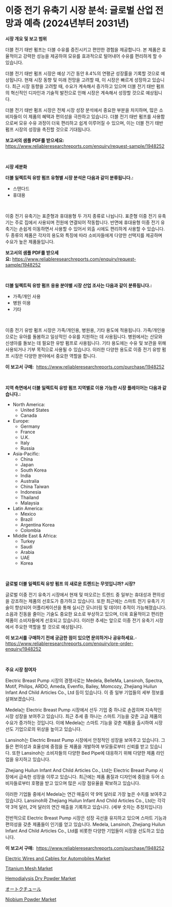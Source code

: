 <p><h1>이중 전기 유축기 시장 분석: 글로벌 산업 전망과 예측 (2024년부터 2031년)</h1></p><p><strong>시장 개요 및 보고 범위</strong></p>
<p><p>더블 전기 태반 펌프는 더블 수유를 증진시키고 편안한 경험을 제공합니다. 본 제품은 효율적이고 강력한 성능을 제공하여 모유를 효과적으로 털어내어 수유를 편리하게 할 수 있습니다. </p><p>더블 전기 태반 펌프 시장은 예상 기간 동안 8.4%의 연평균 성장률을 기록할 것으로 예상됩니다. 현재 시장 동향 및 미래 전망을 고려할 때, 이 시장은 빠르게 성장하고 있습니다. 최근 시장 동향을 고려할 때, 수요가 계속해서 증가하고 있으며 더블 전기 태반 펌프의 혁신적인 디자인과 기술적 발전으로 인해 시장은 계속해서 성장할 것으로 예상됩니다. </p><p>더블 전기 태반 펌프 시장은 전체 시장 성장 분석에서 중요한 부분을 차지하며, 많은 소비자들이 이 제품의 혜택과 편의성을 극찬하고 있습니다. 더블 전기 태반 펌프를 사용함으로써 모유 수유 과정이 더욱 편리하고 쉽게 이루어질 수 있으며, 이는 더블 전기 태반 펌프 시장의 성장을 촉진할 것으로 기대됩니다.</p></p>
<p><strong>보고서의 샘플 PDF를 받으세요:</strong> <a href="https://www.reliableresearchreports.com/enquiry/request-sample/1948252">https://www.reliableresearchreports.com/enquiry/request-sample/1948252</a></p>
<p>&nbsp;</p>
<p><strong>시장 세분화</strong></p>
<p><strong>더블 일렉트릭 유방 펌프 유형별 시장 분석은 다음과 같이 분류됩니다.:</strong></p>
<p><ul><li>스탠다드</li><li>휴대용</li></ul></p>
<p>&nbsp;</p>
<p><p>이중 전기 유축기는 표준형과 휴대용형 두 가지 종류로 나뉩니다. 표준형 이중 전기 유축기는 주로 집에서 사용되며 전원에 연결되어 작동합니다. 반면에 휴대용형 이중 전기 유축기는 손쉽게 이동하면서 사용할 수 있어서 외출 시에도 편리하게 사용할 수 있습니다. 두 종류의 제품은 각자의 용도와 특징에 따라 소비자들에게 다양한 선택지를 제공하며 수요가 높은 제품들입니다.</p></p>
<p><strong>보고서의 샘플 PDF를 받으세요:</strong>&nbsp;<a href="https://www.reliableresearchreports.com/enquiry/request-sample/1948252">https://www.reliableresearchreports.com/enquiry/request-sample/1948252</a></p>
<p>&nbsp;</p>
<p><strong> 더블 일렉트릭 유방 펌프 응용 분야별 시장 산업 조사는 다음과 같이 분류됩니다.:</strong></p>
<p><ul><li>가족/개인 사용</li><li>병원 이용</li><li>기타</li></ul></p>
<p>&nbsp;</p>
<p><p>이중 전기 유방 펌프 시장은 가족/개인용, 병원용, 기타 용도에 적용됩니다. 가족/개인용으로는 유아를 돌봄하고 일상적인 수유를 지원하는 데 사용됩니다. 병원에서는 산모와 신생아를 돌보는 데 필요한 유방 펌프로 사용됩니다. 기타 용도에는 수유 및 보관을 위해 사용되거나 기부 목적으로 사용될 수 있습니다. 이러한 다양한 용도로 이중 전기 유방 펌프 시장은 다양한 분야에서 중요한 역할을 합니다.</p></p>
<p><strong>이 보고서 구매:</strong>&nbsp; <a href="https://www.reliableresearchreports.com/purchase/1948252">https://www.reliableresearchreports.com/purchase/1948252</a></p>
<p>&nbsp;</p>
<p><strong>지역 측면에서 더블 일렉트릭 유방 펌프 지역별로 이용 가능한 시장 플레이어는 다음과 같습니다.:</strong></p>
<p><ul>
    <li>
        North America:
        <ul>
            <li>United States</li>
            <li>Canada</li>
        </ul>
    </li>
    <li>
        Europe:
        <ul>
            <li>Germany</li>
            <li>France</li>
            <li>U.K.</li>
            <li>Italy</li>
            <li>Russia</li>
        </ul>
    </li>
    <li>
        Asia-Pacific:
        <ul>
            <li>China</li>
            <li>Japan</li>
            <li>South Korea</li>
            <li>India</li>
            <li>Australia</li>
            <li>China Taiwan</li>
            <li>Indonesia</li>
            <li>Thailand</li>
            <li>Malaysia</li>
        </ul>
    </li>
    <li>
        Latin America:
        <ul>
            <li>Mexico</li>
            <li>Brazil</li>
            <li>Argentina Korea</li>
            <li>Colombia</li>
        </ul>
    </li>
    <li>
        Middle East & Africa:
        <ul>
            <li>Turkey</li>
            <li>Saudi</li>
            <li>Arabia</li>
            <li>UAE</li>
            <li>Korea</li>
        </ul>
    </li>
    </ul></p>
<p>&nbsp;</p>
<p><strong>글로벌 더블 일렉트릭 유방 펌프 의 새로운 트렌드는 무엇입니까? 시장?</strong></p>
<p><p>글로벌 이중 전기 유축기 시장에서 현재 및 떠오르는 트렌드 중 일부는 휴대성과 편의성을 강조하는 제품의 선호도가 증가하고 있습니다. 또한 최근에는 스마트 전기 유축기 기술이 향상되어 어플리케이션을 통해 실시간 모니터링 및 데이터 추적이 가능해졌습니다. 소음과 진동을 줄이는 기술도 중요한 요소로 부상하고 있으며, 더욱 효율적이고 편리한 제품이 소비자들에게 선호되고 있습니다. 이러한 추세는 앞으로 이중 전기 유축기 시장에서 주요한 역할을 할 것으로 예상됩니다.</p></p>
<p><strong>이 보고서를 구매하기 전에 궁금한 점이 있으면 문의하거나 공유하세요.</strong>- <a href="https://www.reliableresearchreports.com/enquiry/pre-order-enquiry/1948252">https://www.reliableresearchreports.com/enquiry/pre-order-enquiry/1948252</a></p>
<p>&nbsp;</p>
<p><strong>주요 시장 참여자</strong></p>
<p><p>Electric Breast Pump 시장의 경쟁사로는 Medela, BelleMa, Lansinoh, Spectra, Motif, Philips, ARDO, Ameda, Evenflo, Bailey, Momcozy, Zhejiang Huilun Infant And Child Articles Co., Ltd 등이 있습니다. 이 중 일부 기업들의 세부 정보를 살펴보겠습니다.</p><p>Medela는 Electric Breast Pump 시장에서 선두 기업 중 하나로 손꼽히며 지속적인 시장 성장을 보여주고 있습니다. 최근 추세 중 하나는 스마트 기능을 갖춘 고급 제품의 수요가 증가하는 것입니다. 이에 Medela는 스마트 기능을 갖춘 제품을 출시하여 시장 선도 기업으로의 위상을 높이고 있습니다.</p><p>Lansinoh는 Electric Breast Pump 시장에서 안정적인 성장을 보여주고 있습니다. 그들은 편의성과 효율성에 중점을 둔 제품을 개발하여 부모들로부터 신뢰를 받고 있습니다. 또한 Lansinoh는 소비자들의 다양한 Bed Pipe에 대응하기 위해 다양한 제품 라인업을 유지하고 있습니다.</p><p>Zhejiang Huilun Infant And Child Articles Co., Ltd는 Electric Breast Pump 시장에서 급속한 성장을 이루고 있습니다. 최근에는 제품 품질과 디자인에 중점을 두어 소비자들로부터 호평을 받고 있으며 많은 시장 점유율을 확보하고 있습니다.</p><p>이러한 기업들 중에서 Medela는 연간 매출이 약 9억 달러로 가장 높은 수치를 보여주고 있습니다. Lansinoh와 Zhejiang Huilun Infant And Child Articles Co., Ltd는 각각 약 3억 달러, 2억 달러의 연간 매출을 기록하고 있습니다. (세부 숫자는 추정치입니다)</p><p>전반적으로 Electric Breast Pump 시장은 성장 곡선을 유지하고 있으며 스마트 기능과 편의성을 갖춘 제품들이 인기를 얻고 있습니다. Medela, Lansinoh, Zhejiang Huilun Infant And Child Articles Co., Ltd를 비롯한 다양한 기업들이 시장을 선도하고 있습니다.</p></p>
<p><strong>이 보고서 구매:</strong>&nbsp;&nbsp;<a href="https://www.reliableresearchreports.com/purchase/1948252">https://www.reliableresearchreports.com/purchase/1948252</a></p>
<p><p><a href="https://issuu.com/reportprime-2/docs/electric-wires-and-cables-for-automobiles-market-s">Electric Wires and Cables for Automobiles Market</a></p><p><a href="https://glittery-fuchsia-86a.notion.site/Titanium-Mesh-Market-Dynamics-2024-2031-Also-about-Its-Market-Trends-Projections-and-Opportunitie-73a731bee76b4d71980a468a81458a20">Titanium Mesh Market</a></p><p><a href="https://issuu.com/reportprime-2/docs/hemodialysis-dry-powder-market-size-2030.pptx">Hemodialysis Dry Powder Market</a></p><p><a href="https://github.com/avbqbctihcbe2/Market-Research-Report-List-1/blob/main/5328177187400.md">オートクチュール</a></p><p><a href="https://acidic-farm-354.notion.site/Niobium-Powder-Market-Size-Focuses-on-Market-Dynamics-In-Depth-Analysis-and-Future-Projections-of-i-ff89b9f598d24d97be5d3066165dbc52">Niobium Powder Market</a></p></p>
